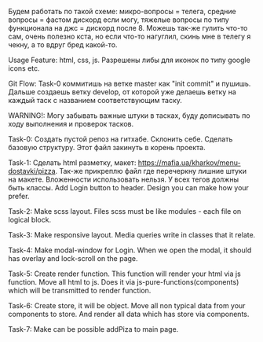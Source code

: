 Будем работать по такой схеме: микро-вопросы = телега, средние вопросы = фастом дискорд если могу,
тяжелые вопросы по типу функционала на джс = дискорд после 8. Можешь так-же гулить что-то сам, очень полезно кста,
но если что-то нагуглил, скинь мне в телегу я чекну, а то вдруг бред какой-то.

Usage Feature: html, css, js. Разрешены либы для иконок по типу google icons etc.

Git Flow: Task-0 коммитишь на ветке master как "init commit" и пушишь.
Дальше создаешь ветку develop, от которой уже делаешь ветку на каждый таск с названием соответствующим таску.

WARNING!: Могу забывать важные штуки в тасках, буду дописывать по ходу выполнения и проверок тасков. 

Task-0: Создать пустой репоз на гитхабе. Склонить себе. Сделать базовую структуру. Этот файл закинуть в корень проекта.

Task-1: Сделать html разметку, макет: https://mafia.ua/kharkov/menu-dostavki/pizza. 
Так-же прикреплю файл где перечеркну лишние штуки на макете.
Вложенности использовать нельзя. У всех тегов должны быть классы.
Add Login button to header. Design you can make how your prefer.

Task-2: Make scss layout. Files scss must be like modules - each file on logical block.

Task-3: Make responsive layout. Media queries write in classes that it relate.

Task-4: Make modal-window for Login. When we open the modal, it should has overlay and lock-scroll on the page.

Task-5: Create render function. This function will render your html via js function.
Move all html to js. Does it via js-pure-functions(components) which will be transmitted to render function.

Task-6: Create store, it will be object. Move all non typical data from your components to store.
And render all data which has store via components.

Task-7: Make can be possible addPiza to main page.